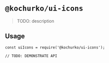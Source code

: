 # `@kochurko/ui-icons`

> TODO: description

## Usage

```
const uiIcons = require('@kochurko/ui-icons');

// TODO: DEMONSTRATE API
```
